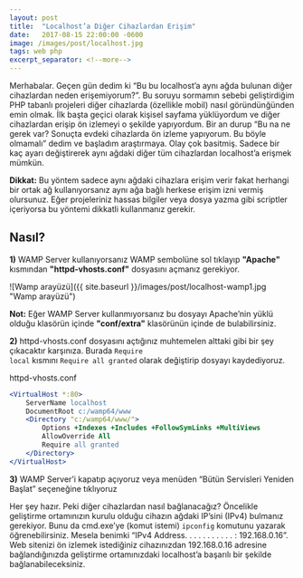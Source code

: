 ```yaml
---
layout: post
title:  "Localhost’a Diğer Cihazlardan Erişim"
date:   2017-08-15 22:00:00 -0600
image: /images/post/localhost.jpg
tags: web php
excerpt_separator: <!--more-->
---
```


Merhabalar. Geçen gün dedim ki “Bu bu localhost’a aynı ağda bulunan diğer cihazlardan neden erişemiyorum?”. Bu soruyu sormamın sebebi  geliştirdiğim PHP tabanlı projeleri diğer cihazlarda (özellikle mobil) <!--more--> nasıl göründünğünden emin olmak. İlk başta geçici olarak kişisel sayfama yüklüyordum ve diğer cihazlardan erişip ön izlemeyi o şekilde yapıyordum. Bir an durup “Bu na ne gerek var? Sonuçta evdeki cihazlarda ön izleme yapıyorum. Bu böyle olmamalı” dedim ve başladım araştırmaya. Olay çok basitmiş. Sadece bir kaç ayarı değiştirerek aynı ağdaki diğer tüm cihazlardan localhost’a erişmek mümkün.

**Dikkat:** Bu yöntem sadece aynı ağdaki cihazlara erişim verir fakat herhangi bir ortak ağ kullanıyorsanız aynı ağa bağlı herkese erişim izni vermiş olursunuz. Eğer projeleriniz hassas bilgiler veya dosya yazma gibi scriptler içeriyorsa bu yöntemi dikkatli kullanmanız gerekir.

## Nasıl?
**1)** WAMP Server kullanıyorsanız WAMP sembolüne sol tıklayıp **"Apache"** kısmından **"httpd-vhosts.conf"** dosyasını açmanız gerekiyor.

![Wamp arayüzü]({{ site.baseurl }}/images/post/localhost-wamp1.jpg "Wamp arayüzü")

**Not:** Eğer WAMP Server kullanmıyorsanız bu dosyayı Apache’nin yüklü olduğu klasörün içinde **"conf/extra"** klasörünün içinde de bulabilirsiniz.

**2)** httpd-vhosts.conf dosyasını açtığınız muhtemelen alttaki gibi bir şey çıkacaktır karşınıza. Burada <code>Require local</code> kısmını <code>Require all granted</code> olarak değiştirip dosyayı kaydediyoruz.

httpd-vhosts.conf
```apache
<VirtualHost *:80>
    ServerName localhost
    DocumentRoot c:/wamp64/www
    <Directory "c:/wamp64/www/">
        Options +Indexes +Includes +FollowSymLinks +MultiViews
        AllowOverride All
        Require all granted
    </Directory>
</VirtualHost>
```

**3)** WAMP Server’i kapatıp açıyoruz veya menüden “Bütün Servisleri Yeniden Başlat” seçeneğine tıklıyoruz

Her şey hazır. Peki diğer cihazlardan nasıl bağlanacağız? Öncelikle geliştirme ortamınızın kurulu olduğu cihazın ağdaki IP’sini (IPv4) bulmanız gerekiyor. Bunu da cmd.exe’ye  (komut istemi) <code>ipconfig</code> komutunu yazarak öğrenebilirsiniz. Mesela benimki “IPv4 Address. . . . . . . . . . . : 192.168.0.16”.  Web sitenizi ön izlemek istediğiniz cihazınızdan 192.168.0.16 adresine bağlandığınızda geliştirme ortamınızdaki localhost’a başarılı bir şekilde bağlanabileceksiniz.